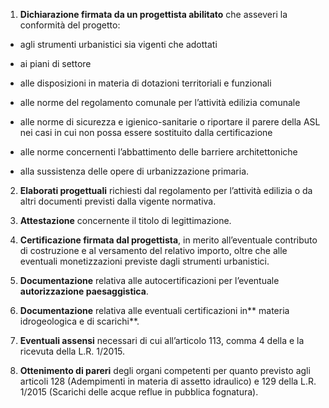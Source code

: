 1. **Dichiarazione firmata da un progettista abilitato** che asseveri la conformità del progetto:

- agli strumenti urbanistici sia vigenti che adottati

- ai piani di settore

- alle disposizioni in materia di dotazioni territoriali e funzionali

- alle norme del regolamento comunale per l’attività edilizia comunale

- alle norme di sicurezza e igienico-sanitarie o riportare il parere della ASL nei casi in cui non possa essere sostituito dalla certificazione

- alle norme concernenti l’abbattimento delle barriere architettoniche

- alla sussistenza delle opere di urbanizzazione primaria.

2. **Elaborati progettuali** richiesti dal regolamento per l’attività edilizia o da altri documenti previsti dalla vigente normativa.

3. **Attestazione** concernente il titolo di legittimazione.

4. **Certificazione firmata dal progettista**, in merito all’eventuale contributo di costruzione e al versamento del relativo importo, oltre che alle eventuali monetizzazioni previste dagli strumenti urbanistici.

5. **Documentazione** relativa alle autocertificazioni per l’eventuale **autorizzazione paesaggistica**.

6. **Documentazione** relativa alle eventuali certificazioni in** materia idrogeologica e di scarichi**.

7. **Eventuali assensi** necessari di cui all’articolo 113, comma 4 della e la ricevuta della L.R. 1/2015.

8. **Ottenimento di pareri** degli organi competenti per quanto previsto agli articoli 128 (Adempimenti in materia di assetto idraulico) e 129 della L.R. 1/2015 (Scarichi delle acque reflue in pubblica fognatura).
